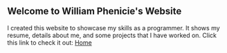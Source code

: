 ## Welcome to William Phenicie's Website
I created this website to showcase my skills as a programmer. It shows my resume, details about me, and some projects that I have worked on. Click this link to check it out:
<a href="HomePage.html">Home</a>
